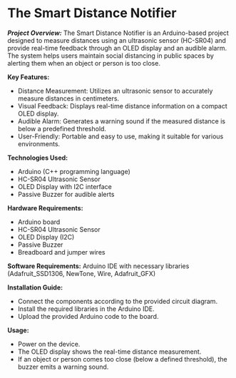 # The Smart Distance Notifier
**_Project Overview:_**
  The Smart Distance Notifier is an Arduino-based project designed to measure distances using an ultrasonic sensor (HC-SR04) and provide real-time feedback through an OLED display and    an audible alarm. The system helps users maintain social distancing in public spaces by alerting them when an object or person is too close.

**Key Features:**
* Distance Measurement: Utilizes an ultrasonic sensor to accurately measure distances in centimeters.
* Visual Feedback: Displays real-time distance information on a compact OLED display.
* Audible Alarm: Generates a warning sound if the measured distance is below a predefined threshold.
* User-Friendly: Portable and easy to use, making it suitable for various environments.


**Technologies Used:**
 * Arduino (C++ programming language)
 * HC-SR04 Ultrasonic Sensor
 * OLED Display with I2C interface
 * Passive Buzzer for audible alerts

**Hardware Requirements:**
 * Arduino board
 * HC-SR04 Ultrasonic Sensor
 * OLED Display (I2C)
 * Passive Buzzer
 * Breadboard and jumper wires

**Software Requirements:**
Arduino IDE with necessary libraries (Adafruit_SSD1306, NewTone, Wire, Adafruit_GFX)

**Installation Guide:**
  * Connect the components according to the provided circuit diagram.
  * Install the required libraries in the Arduino IDE.
  * Upload the provided Arduino code to the board.

**Usage:**
  * Power on the device.
  * The OLED display shows the real-time distance measurement.
  * If an object or person comes too close (below a defined threshold), the buzzer emits a warning sound.
